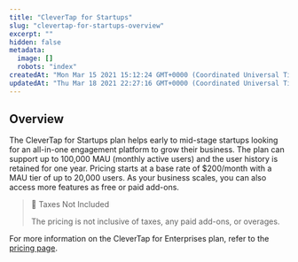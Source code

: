 ```yaml
---
title: "CleverTap for Startups"
slug: "clevertap-for-startups-overview"
excerpt: ""
hidden: false
metadata: 
  image: []
  robots: "index"
createdAt: "Mon Mar 15 2021 15:12:24 GMT+0000 (Coordinated Universal Time)"
updatedAt: "Thu Mar 18 2021 22:27:16 GMT+0000 (Coordinated Universal Time)"
---
```

## Overview

The CleverTap for Startups plan helps early to mid-stage startups looking for an all-in-one engagement platform to grow their business. The plan can support up to 100,000 MAU (monthly active users) and the user history is retained for one year. Pricing starts at a base rate of $200/month with a MAU tier of up to 20,000 users. As your business scales, you can also access more features as free or paid add-ons.

> 📘 Taxes Not Included
> 
> The pricing is not inclusive of taxes, any paid add-ons, or overages.

For more information on the CleverTap for Enterprises plan, refer to the [pricing page](https://clevertap.com/pricing/).
